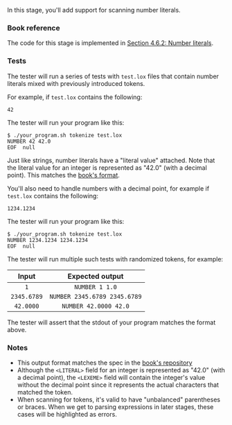 In this stage, you'll add support for scanning number literals.

### Book reference

The code for this stage is implemented in [Section 4.6.2: Number literals](https://craftinginterpreters.com/scanning.html#number-literals).

### Tests

The tester will run a series of tests with `test.lox` files that contain number literals mixed with previously introduced tokens.

For example, if `test.lox` contains the following:

```
42
```

The tester will run your program like this:

```
$ ./your_program.sh tokenize test.lox
NUMBER 42 42.0
EOF  null
```

Just like strings, number literals have a "literal value" attached. Note that the literal value for an integer is represented as "42.0" (with a decimal point). This
matches the [book's format](https://github.com/munificent/craftinginterpreters/blob/01e6f5b8f3e5dfa65674c2f9cf4700d73ab41cf8/test/scanning/numbers.lox).

You'll also need to handle numbers with a decimal point, for example if `test.lox` contains the following:

```
1234.1234
```

The tester will run your program like this:

```
$ ./your_program.sh tokenize test.lox
NUMBER 1234.1234 1234.1234
EOF  null
```

The tester will run multiple such tests with randomized tokens, for example:

| Input | Expected output |
| :---: | :-------------: |
| `1` | `NUMBER 1 1.0` |
| `2345.6789` | `NUMBER 2345.6789 2345.6789` |
| `42.0000` | `NUMBER 42.0000 42.0` |

The tester will assert that the stdout of your program matches the format above.

### Notes

- This output format matches the spec in the [book's repository](https://github.com/munificent/craftinginterpreters/blob/01e6f5b8f3e5dfa65674c2f9cf4700d73ab41cf8/test/scanning/numbers.lox)
- Although the `<LITERAL>` field for an integer is represented as "42.0" (with a decimal point), the `<LEXEME>` field will contain the integer's value without the decimal point since
  it represents the actual characters that matched the token.
- When scanning for tokens, it's valid to have "unbalanced" parentheses or braces. When we get to parsing expressions in later stages, these cases will be highlighted as errors.